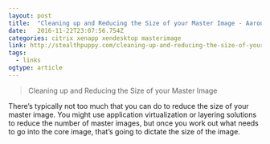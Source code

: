 ```yaml
---
layout: post 
title:  "Cleaning up and Reducing the Size of your Master Image - Aaron Parker" 
date:   2016-11-22T23:07:56.754Z 
categories: citrix xenapp xendesktop masterimage
link: http://stealthpuppy.com/cleaning-up-and-reducing-the-size-of-your-master-image/ 
tags:
  - links
ogtype: article 
---
```


> Cleaning up and Reducing the Size of your Master Image



There’s typically not too much that you can do to reduce the size of your master image. You might use application virtualization or layering solutions to reduce the number of master images, but once you work out what needs to go into the core image, that’s going to dictate the size of the image.